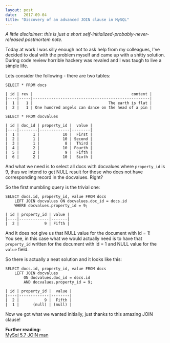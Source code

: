 ```yaml
---
layout: post
date:   2017-09-04
title: "Discovery of an advanced JOIN clause in MySQL"
---
```


_A little disclaimer: this is just a short self-initialized-probably-never-released postmortem note._

Today at work I was silly enough not to ask help from my colleagues, I've decided to deal with the problem myself and came up with a shitty solution.   
During code review horrible hackery was revaled and I was taugh to live a simple life.

Lets consider the following - there are two tables:

    SELECT * FROM docs

    | id | rev |                                           content |
    |----|-----|---------------------------------------------------|
    |  1 |   1 |                                 The earth is flat |
    |  2 |   1 | One hundred angels can dance on the head of a pin |

    SELECT * FROM docvalues

    | id | doc_id | property_id |  value |
    |----|--------|-------------|--------|
    |  1 |      1 |          10 |  First |
    |  2 |      1 |          10 | Second |
    |  3 |      1 |           8 |  Third |
    |  4 |      2 |          10 | Fourth |
    |  5 |      2 |           9 |  Fifth |
    |  6 |      2 |          10 |  Sixth |


And what we need is to select all docs with docvalues where `property_id` is 9, thus we intend to get NULL result for those who does not have corresponding record in the docvalues. Right?   

So the first mumbling query is the trivial one:

    SELECT docs.id, property_id, value FROM docs
        LEFT JOIN docvalues ON docvalues.doc_id = docs.id
        WHERE docvalues.property_id = 9;

    | id | property_id | value |
    |----|-------------|-------|
    |  2 |           9 | Fifth |

And it does not give us that NULL value for the document with id = 1!   
You see, in this case what we would actually need is to have that `property_id` written for the document with id = 1 and NULL value for the `value` field.

So there is actually a neat solution and it looks like this:

    SELECT docs.id, property_id, value FROM docs
        LEFT JOIN docvalues 
            ON docvalues.doc_id = docs.id 
            AND docvalues.property_id = 9;

    | id | property_id |  value |
    |----|-------------|--------|
    |  2 |           9 |  Fifth |
    |  1 |      (null) | (null) |

Now we got what we wanted initially, just thanks to this amazing JOIN clause!  

**Further reading:**   
[MySql 5.7 JOIN man](https://dev.mysql.com/doc/refman/5.7/en/join.html)   
